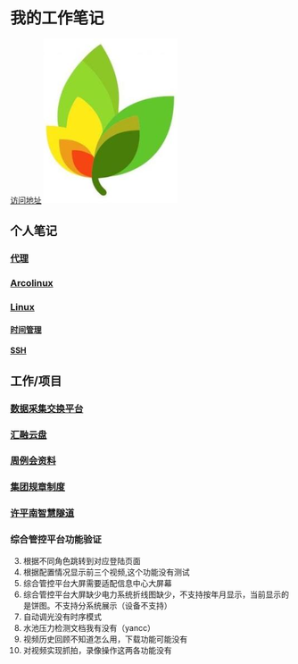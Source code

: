 # 我的工作笔记
[访问地址](https://javaccy.gitee.io/yancc-book)
![logo](resources/static/base/image/logo.png 'logo')

## 个人笔记
### [代理](src/yancc/proxy.md)
### [Arcolinux](src/yancc/arcolinux.md)
### [Linux](src/yancc/linux/linux.md)
#### [时间管理](src/yancc/linux/date/date.md)
#### [SSH](src/yancc/linux/ssh/ssh.md)
## 工作/项目
### [数据采集交换平台](src/工作/数据采集交换平台/dataplatform.hnic.com.cn.md)
### [汇融云盘](src/工作/汇融云盘项目/wp.hnic.com.cn.md)
### [周例会资料](src/工作/汇融云盘项目/zlh.hnic.com.cn.md)
### [集团规章制度](src/工作/汇融云盘项目/rules.hnic.com.cn.md)
### [许平南智慧隧道](src/工作/suidao.md)

### 综合管控平台功能验证
3. 根据不同角色跳转到对应登陆页面
4. 根据配置情况显示前三个视频,这个功能没有测试
5. 综合管控平台大屏需要适配信息中心大屏幕
6. 综合管控平台大屏缺少电力系统折线图缺少，不支持按年月显示，当前显示的是饼图。不支持分系统展示（设备不支持）
7. 自动调光没有时序模式
8. 水池压力检测文档我有没有（yancc）
9. 视频历史回顾不知道怎么用，下载功能可能没有
10. 对视频实现抓拍，录像操作这两各功能没有


